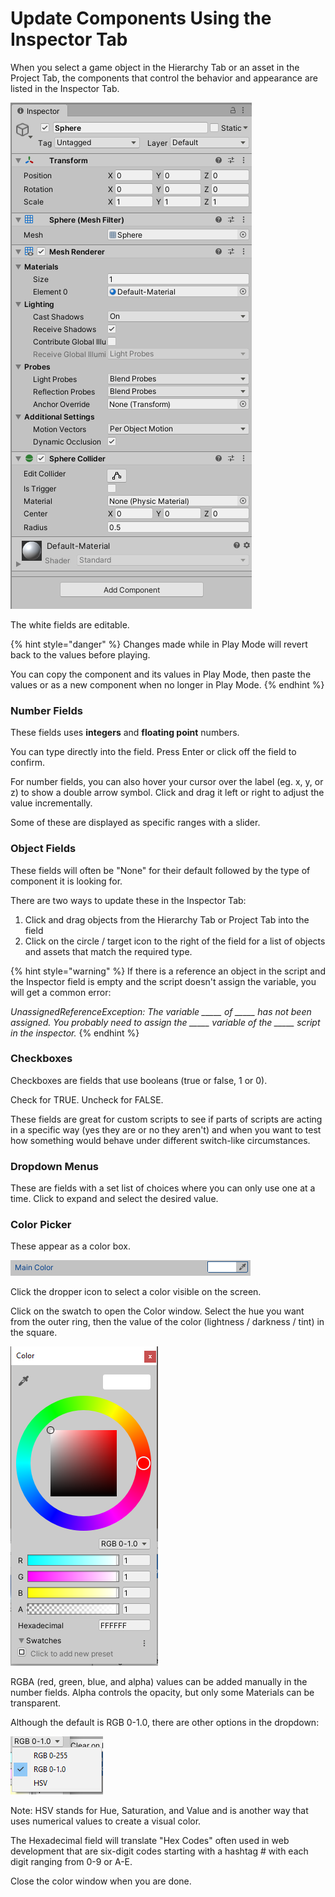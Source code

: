 # Update Components Using the Inspector Tab

When you select a game object in the Hierarchy Tab or an asset in the Project Tab, the components that control the behavior and appearance are listed in the Inspector Tab.

![Example of components of a newly added Sphere game object.](../../.gitbook/assets/image%20%28142%29.png)

The white fields are editable.

{% hint style="danger" %}
Changes made while in Play Mode will revert back to the values before playing.

You can copy the component and its values in Play Mode, then paste the values or as a new component when no longer in Play Mode.
{% endhint %}

### Number Fields

These fields uses **integers** and **floating point** numbers.

You can type directly into the field. Press Enter or click off the field to confirm.

For number fields, you can also hover your cursor over the label \(eg. x, y, or z\) to show a double arrow symbol. Click and drag it left or right to adjust the value incrementally.

Some of these are displayed as specific ranges with a slider.

### Object Fields

These fields will often be "None" for their default followed by the type of component it is looking for. 

There are two ways to update these in the Inspector Tab:

1. Click and drag objects from the Hierarchy Tab or Project Tab into the field
2. Click on the circle / target icon to the right of the field for a list of objects and assets that match the required type.

{% hint style="warning" %}
If there is a reference an object in the script and the Inspector field is empty and the script doesn't assign the variable, you will get a common error:

_UnassignedReferenceException: The variable \_\_\_\_\_ of \_\_\_\_\_ has not been assigned. You probably need to assign the \_\_\_\_\_ variable of the \_\_\_\_\_ script in the inspector._
{% endhint %}

### **Checkboxes**

Checkboxes are fields that use booleans \(true or false, 1 or 0\).

Check for TRUE. Uncheck for FALSE.

These fields are great for custom scripts to see if parts of scripts are acting in a specific way \(yes they are or no they aren't\) and when you want to test how something would behave under different switch-like circumstances.

### Dropdown Menus

These are fields with a set list of choices where you can only use one at a time. Click to expand and select the desired value.

### Color Picker

These appear as a color box.

![](../../.gitbook/assets/image%20%28152%29.png)

Click the dropper icon to select a color visible on the screen.

Click on the swatch to open the Color window. Select the hue you want from the outer ring, then the value of the color \(lightness / darkness / tint\) in the square.

![](../../.gitbook/assets/image%20%2817%29.png)

RGBA \(red, green, blue, and alpha\) values can be added manually in the number fields. Alpha controls the opacity, but only some Materials can be transparent.

Although the default is RGB 0-1.0, there are other options in the dropdown:

![](../../.gitbook/assets/image%20%28144%29.png)

Note: HSV stands for Hue, Saturation, and Value and is another way that uses numerical values to create a visual color.

The Hexadecimal field will translate "Hex Codes" often used in web development that are six-digit codes starting with a hashtag \# with each digit ranging from 0-9 or A-E.

Close the color window when you are done.

